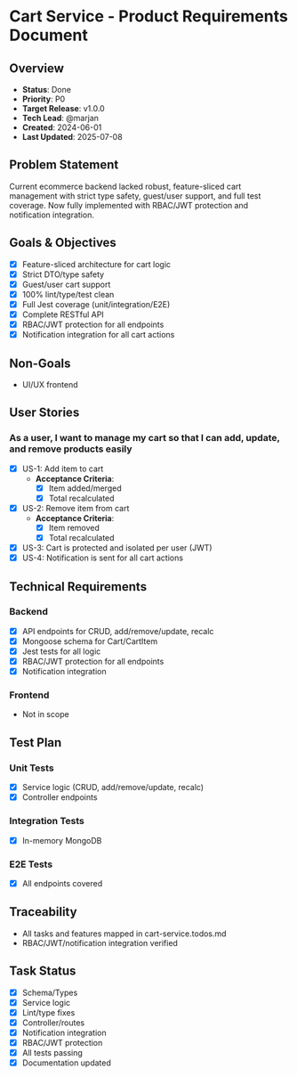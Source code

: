 # Cart Service - Product Requirements Document

## Overview
- **Status**: Done
- **Priority**: P0
- **Target Release**: v1.0.0
- **Tech Lead**: @marjan
- **Created**: 2024-06-01
- **Last Updated**: 2025-07-08

## Problem Statement
Current ecommerce backend lacked robust, feature-sliced cart management with strict type safety, guest/user support, and full test coverage. Now fully implemented with RBAC/JWT protection and notification integration.

## Goals & Objectives
- [x] Feature-sliced architecture for cart logic
- [x] Strict DTO/type safety
- [x] Guest/user cart support
- [x] 100% lint/type/test clean
- [x] Full Jest coverage (unit/integration/E2E)
- [x] Complete RESTful API
- [x] RBAC/JWT protection for all endpoints
- [x] Notification integration for all cart actions

## Non-Goals
- UI/UX frontend

## User Stories
### As a user, I want to manage my cart so that I can add, update, and remove products easily
- [x] US-1: Add item to cart
  - **Acceptance Criteria**:
    - [x] Item added/merged
    - [x] Total recalculated
- [x] US-2: Remove item from cart
  - **Acceptance Criteria**:
    - [x] Item removed
    - [x] Total recalculated
- [x] US-3: Cart is protected and isolated per user (JWT)
- [x] US-4: Notification is sent for all cart actions

## Technical Requirements
### Backend
- [x] API endpoints for CRUD, add/remove/update, recalc
- [x] Mongoose schema for Cart/CartItem
- [x] Jest tests for all logic
- [x] RBAC/JWT protection for all endpoints
- [x] Notification integration

### Frontend
- Not in scope

## Test Plan
### Unit Tests
- [x] Service logic (CRUD, add/remove/update, recalc)
- [x] Controller endpoints
### Integration Tests
- [x] In-memory MongoDB
### E2E Tests
- [x] All endpoints covered

## Traceability
- All tasks and features mapped in cart-service.todos.md
- RBAC/JWT/notification integration verified

## Task Status
- [x] Schema/Types
- [x] Service logic
- [x] Lint/type fixes
- [x] Controller/routes
- [x] Notification integration
- [x] RBAC/JWT protection
- [x] All tests passing
- [x] Documentation updated
